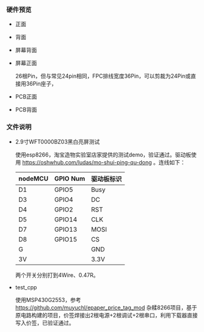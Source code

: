 

### 硬件预览
- 正面

- 背面

- 屏幕背面

- 屏幕正面

    26根Pin，但与常见24pin相同，FPC排线宽度36Pin，可以剪裁为24Pin或直接用36Pin座子，

- PCB正面

- PCB背面





### 文件说明
- 2.9寸WFT0000BZ03黑白亮屏测试

    使用esp8266，淘宝造物实验室店家提供的测试demo，验证通过。驱动板使用 https://oshwhub.com/ludas/mo-shui-ping-qu-dong 。连线如下：

    |  nodeMCU  | GPIO Num | 驱动板标识|
    | --------- | -------- | -------- |
    |     D1    |  GPIO5   |   Busy   |
    |     D3    |  GPIO4   |   DC     |
    |     D4    |  GPIO2   |   RST    |
    |     D5    |  GPIO14  |   CLK    |
    |     D7    |  GPIO13  |   MOSI   |
    |     D8    |  GPIO15  |   CS     |
    |     G     |          |   GND    |
    |     3V    |          |   3.3V   |

    两个开关分别打到4Wire、0.47R。

- test_cpp

    使用MSP430G2553，参考 https://github.com/muyuchl/epaper_price_tag_mod 杂糅8266项目，基于原电路构建的项目，价签焊接出2根电源+2根调试+2根串口，利用下载器直接写入价签，已验证通过。
